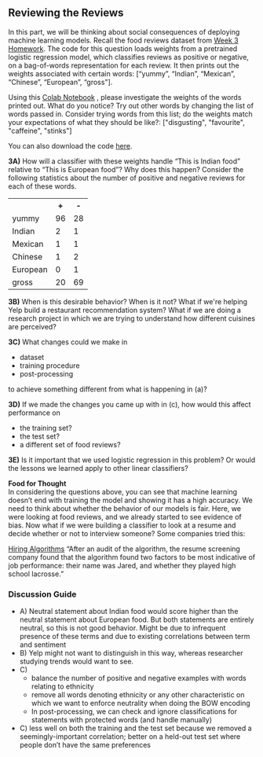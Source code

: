 <h2>Reviewing the Reviews</h2>

In this part, we will be thinking about social consequences of deploying machine
learning models. Recall the food reviews dataset from <a
href=https://lms.mitx.mit.edu/courses/course-v1:MITx+6.036+2019_Fall/courseware/Week3/week3_homework/1>Week
3 Homework</a>. The code for this question loads weights from a pretrained
logistic regression model, which classifies reviews as positive or negative, on
a bag-of-words representation for each review. It then prints out the weights
associated with certain words: [“yummy”, “Indian”, “Mexican”, “Chinese”,
“European”, “gross"].

Using this <a href =
"https://colab.research.google.com/drive/1-GVTgNYDvoHoEgmG1pkWT9N_N45GKBuu#forceEdit=true&sandboxMode=true">Colab
Notebook</a> , please investigate the weights of the words printed out. What do
you notice? Try out other words by changing the list of words passed in.
Consider trying words from this list; do the weights match your expectations of
what they should be like?: ["disgusting", "favourite",  "caffeine", "stinks"]

You can also download the code <a href="ex0_data.zip">here</a>.

<b>3A)</b> How will a classifier with these weights handle “This is Indian food”
relative to “This is European food”? Why does this happen?  Consider the
following statistics about the number of positive and negative reviews for each
of these words.

<table>
    <tr>
        <th></th>
        <th>+</th>
        <th>-</th>
    </tr>
    <tr>
        <td>yummy</td>
        <td>96</td>
        <td>28</td>
    </tr>
    <tr>
        <td>Indian</td>
        <td>2</td>
        <td>1</td>
    </tr>
    <tr>
        <td>Mexican</td>
        <td>1</td>
        <td>1</td>
    </tr>
    <tr>
        <td>Chinese</td>
        <td>1</td>
        <td>2</td>
    </tr>
    <tr>
        <td>European</td>
        <td>0</td>
        <td>1</td>
    </tr>
    <tr>
        <td>gross</td>
        <td>20</td>
        <td>69</td>
    </tr>
</table>

<b>3B)</b> When is this desirable behavior? When is it not? What if we're
helping Yelp build a restaurant recommendation system? What if we are doing a
research project in which we are trying to understand how different cuisines are
perceived?

<b>3C)</b> What changes could we make in 
<ul>
    <li> dataset
    <li> training procedure
    <li> post-processing
</ul>
to achieve something different from what is happening in (a)? 

<b>3D)</b> If we made the changes you came up with in (c), how would this affect
performance on
<ul>
<li> the training set?
<li> the test set?
<li> a different set of food reviews?
</ul>

<b>3E)</b>
Is it important that we used logistic regression in this problem? Or would the
lessons we learned apply to other linear classifiers?

<b>Food for Thought</b><br>
In considering the questions above, you can see that machine learning doesn’t
end with training the model and showing it has a high accuracy. We need to think
about whether the behavior of our models is fair. Here, we were looking at food
reviews, and we already started to see evidence of bias. Now what if we were
building a classifier to look at a resume and decide whether or not to interview
someone? Some companies tried this: 

<a href="https://qz.com/1427621/companies-are-on-the-hook-if-their-hiring-algorithms-are-biased/">Hiring Algorithms</a>
“After an audit of the algorithm, the resume screening company found that the
algorithm found two factors to be most indicative of job performance: their name
was Jared, and whether they played high school lacrosse.”

<h3>Discussion Guide</h3>

<ul>
  <li> A) Neutral statement about Indian food would score higher than the neutral statement about European food. But both statements are entirely neutral, so this is not good behavior. Might be due to infrequent presence of these terms and due to existing correlations between term and sentiment
  <li> B) Yelp might not want to distinguish in this way, whereas researcher studying trends would want to see.
  <li> C) <ul> 
            <li> balance the number of positive and negative examples with words relating to ethnicity
            <li> remove all words denoting ethnicity or any other characteristic on which we want to enforce neutrality when doing the BOW encoding
            <li> In post-processing, we can check and ignore classifications for statements with protected words (and handle manually)
          </ul>
  <li> C) less well on both the training and the test set because we removed a seemingly-important correlation; better on a held-out test set where people don’t have the same preferences
</ul>
